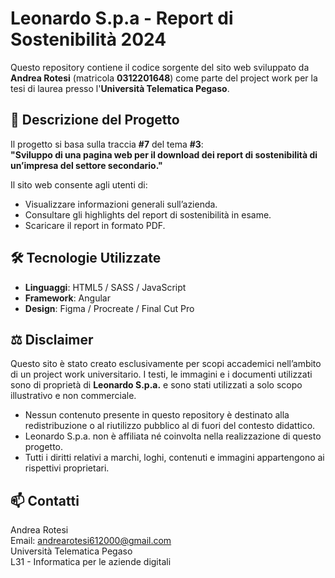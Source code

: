 # Leonardo S.p.a - Report di Sostenibilità 2024

Questo repository contiene il codice sorgente del sito web sviluppato da **Andrea Rotesi** (matricola **0312201648**) come parte del project work per la tesi di laurea presso l'**Università Telematica Pegaso**.

## 📘 Descrizione del Progetto

Il progetto si basa sulla traccia **#7** del tema **#3**:  
**"Sviluppo di una pagina web per il download dei report di sostenibilità di un’impresa del settore secondario."**

Il sito web consente agli utenti di:

- Visualizzare informazioni generali sull’azienda.
- Consultare gli highlights del report di sostenibilità in esame.
- Scaricare il report in formato PDF.

## 🛠️ Tecnologie Utilizzate

- **Linguaggi**: HTML5 / SASS / JavaScript
- **Framework**: Angular
- **Design**: Figma / Procreate / Final Cut Pro

## ⚖️ Disclaimer

Questo sito è stato creato esclusivamente per scopi accademici nell’ambito di un project work universitario. I testi, le immagini e i documenti utilizzati sono di proprietà di **Leonardo S.p.a.** e sono stati utilizzati a solo scopo illustrativo e non commerciale.

- Nessun contenuto presente in questo repository è destinato alla redistribuzione o al riutilizzo pubblico al di fuori del contesto didattico.
- Leonardo S.p.a. non è affiliata né coinvolta nella realizzazione di questo progetto.
- Tutti i diritti relativi a marchi, loghi, contenuti e immagini appartengono ai rispettivi proprietari.

## 📫 Contatti

Andrea Rotesi<br>
Email: andrearotesi612000@gmail.com<br>
Università Telematica Pegaso<br>
L31 - Informatica per le aziende digitali
